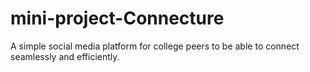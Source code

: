 # mini-project-Connecture
A simple social media platform for college peers to be able to connect seamlessly and efficiently. 
